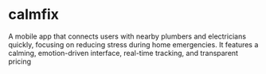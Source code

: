 # calmfix
A mobile app that connects users with nearby plumbers and electricians quickly, focusing on reducing stress during home emergencies. It features a calming, emotion-driven interface, real-time tracking, and transparent pricing
